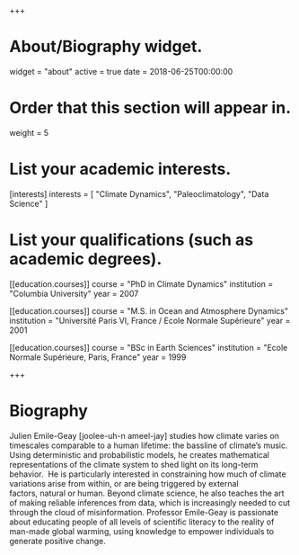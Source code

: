 +++
# About/Biography widget.
widget = "about"
active = true
date = 2018-06-25T00:00:00

# Order that this section will appear in.
weight = 5

# List your academic interests.
[interests]
  interests = [
    "Climate Dynamics",
    "Paleoclimatology",
    "Data Science"
  ]

# List your qualifications (such as academic degrees).
[[education.courses]]
  course = "PhD in Climate Dynamics"
  institution = "Columbia University"
  year = 2007

[[education.courses]]
  course = "M.S. in Ocean and Atmosphere Dynamics"
  institution = "Université Paris VI, France / Ecole Normale Supérieure"
  year = 2001

[[education.courses]]
  course = "BSc in Earth Sciences"
  institution = "Ecole Normale Supérieure, Paris, France"
  year = 1999

+++

# Biography

Julien Emile-Geay [joolee-uh-n ameel-jay] studies how climate varies on timescales comparable to a human lifetime: the bassline of climate’s music. Using deterministic and probabilistic models, he creates mathematical representations of the climate system to shed light on its long-term behavior.  He is particularly interested in constraining how much of climate variations arise from within, or are being triggered by external factors, natural or human. Beyond climate science, he also teaches the art of making reliable inferences from data, which is increasingly needed to cut through the cloud of misinformation. Professor Emile-Geay is passionate about educating people of all levels of scientific literacy to the reality of man-made global warming, using knowledge to empower individuals to generate positive change. 
